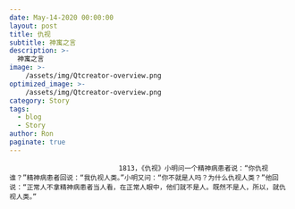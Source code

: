 ```yaml
---
date: May-14-2020 00:00:00
layout: post
title: 仇视
subtitle: 神寓之言
description: >-
  神寓之言
image: >-
    /assets/img/Qtcreator-overview.png
optimized_image: >-
    /assets/img/Qtcreator-overview.png
category: Story
tags:
  - blog
  - Story
author: Ron
paginate: true
---
```


							　　1813，《仇视》小明问一个精神病患者说：“你仇视谁？”精神病患者回说：“我仇视人类。”小明又问：“你不就是人吗？为什么仇视人类？”他回说：“正常人不拿精神病患者当人看，在正常人眼中，他们就不是人。既然不是人，所以，就仇视人类。”
							
							
						